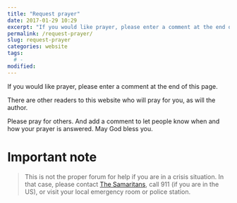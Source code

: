 ```yaml
---
title: "Request prayer"
date: 2017-01-29 10:29
excerpt: "If you would like prayer, please enter a comment at the end of this page."
permalink: /request-prayer/
slug: request-prayer
categories: website
tags:
  # -
modified: 
---
```

If you would like prayer, please enter a comment at the end of this page.  

There are other readers to this website who will pray for you, as will the author.  

Please pray for others.  And add a comment to let people know when and how your prayer is answered.  May God bless you.

# Important note
> This is not the proper forum for help if you are in a crisis situation.  In that case, please contact [The Samaritans](http://www.samaritans.org), call 911 (if you are in the US), or visit your local emergency room or police station.  

